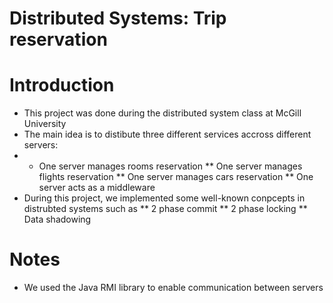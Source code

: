 # Distributed Systems: Trip reservation

# Introduction
* This project was done during the distributed system class at McGill University
* The main idea is to distibute three different services accross different servers:
* * One server manages rooms reservation
** One server manages flights reservation
** One server manages cars reservation
** One server acts as a middleware
* During this project, we implemented some well-known conpcepts in distrubted systems such as
** 2 phase commit
** 2 phase locking 
** Data shadowing

# Notes
* We used the Java RMI library to enable communication between servers
